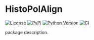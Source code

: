 # HistoPolAlign

[![License](https://img.shields.io/pypi/l/HistoPolAlign.svg?color=green)](https://github.com/RomGr/PathologyPaper/raw/main/LICENSE)
[![PyPI](https://img.shields.io/pypi/v/HistoPolAlign.svg?color=green)](https://pypi.org/project/PathologyPaper)
[![Python Version](https://img.shields.io/pypi/pyversions/HistoPolAlign.svg?color=green)](https://python.org)
[![CI](https://github.com/RomGr/HistoPolAlign/actions/workflows/ci.yml/badge.svg)](https://github.com/RomGr/PathologyPaper/actions/workflows/ci.yml)

package description.
